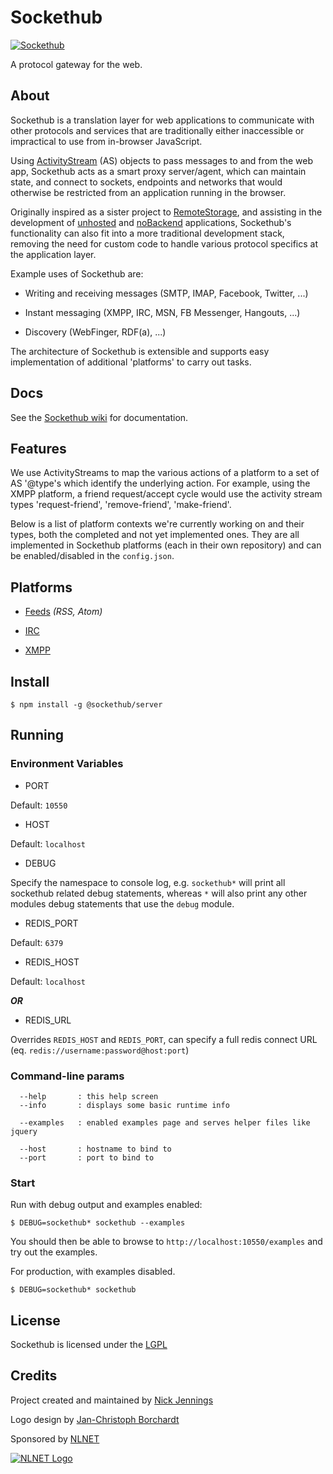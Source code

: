 # Sockethub

[![Sockethub](http://sockethub.org/res/img/sockethub-logo.svg)](http://sockethub.org)

A protocol gateway for the web.

## About

Sockethub is a translation layer for web applications to communicate with other
protocols and services that are traditionally either inaccessible or impractical
to use from in-browser JavaScript.

Using [ActivityStream](http://activitystrea.ms/) (AS) objects to pass messages
to and from the web app, Sockethub acts as a smart proxy server/agent, which can
maintain state, and connect to sockets, endpoints and networks that would
otherwise be restricted from an application running in the browser.

Originally inspired as a sister project to
[RemoteStorage](https://remotestorage.io), and assisting in the development of
[unhosted](http://unhosted.org) and [noBackend](http://nobackend.org)
applications, Sockethub's functionality can also fit into a more traditional
development stack, removing the need for custom code to handle various protocol
specifics at the application layer.

Example uses of Sockethub are:

- Writing and receiving messages (SMTP, IMAP, Facebook, Twitter, ...)

- Instant messaging (XMPP, IRC, MSN, FB Messenger, Hangouts, ...)

- Discovery (WebFinger, RDF(a), ...)

The architecture of Sockethub is extensible and supports easy implementation of
additional 'platforms' to carry out tasks.

## Docs

See the [Sockethub wiki](https://github.com/sockethub/sockethub/wiki) for
documentation.

## Features

We use ActivityStreams to map the various actions of a platform to a set of AS
'@type's which identify the underlying action. For example, using the XMPP
platform, a friend request/accept cycle would use the activity stream types
'request-friend', 'remove-friend', 'make-friend'.

Below is a list of platform contexts we're currently working on and their types,
both the completed and not yet implemented ones. They are all implemented in
Sockethub platforms (each in their own repository) and can be enabled/disabled
in the `config.json`.

## Platforms

- [Feeds](../platform-feeds) _(RSS, Atom)_

- [IRC](../platform-irc)

- [XMPP](../platform-xmpp)

## Install

`$ npm install -g @sockethub/server`

## Running

### Environment Variables

- PORT

Default: `10550`

- HOST

Default: `localhost`

- DEBUG

Specify the namespace to console log, e.g. `sockethub*` will print all sockethub
related debug statements, whereas `*` will also print any other modules debug
statements that use the `debug` module.

- REDIS_PORT

Default: `6379`

- REDIS_HOST

Default: `localhost`

_**OR**_

- REDIS_URL

Overrides `REDIS_HOST` and `REDIS_PORT`, can specify a full redis connect URL
(eq. `redis://username:password@host:port`)

### Command-line params

```
  --help       : this help screen
  --info       : displays some basic runtime info

  --examples   : enabled examples page and serves helper files like jquery

  --host       : hostname to bind to
  --port       : port to bind to
```

### Start

Run with debug output and examples enabled:

`$ DEBUG=sockethub* sockethub --examples`

You should then be able to browse to `http://localhost:10550/examples` and try
out the examples.

For production, with examples disabled.

`$ DEBUG=sockethub* sockethub`

## License

Sockethub is licensed under the
[LGPL](https://github.com/sockethub/sockethub/blob/master/LICENSE)

## Credits

Project created and maintained by
[Nick Jennings](http://github.com/silverbucket)

Logo design by [Jan-Christoph Borchardt](http://jancborchardt.net)

Sponsored by [NLNET](http://nlnet.nl)

[![NLNET Logo](http://sockethub.org/res/img/nlnet-logo.svg)](http://nlnet.nl)
